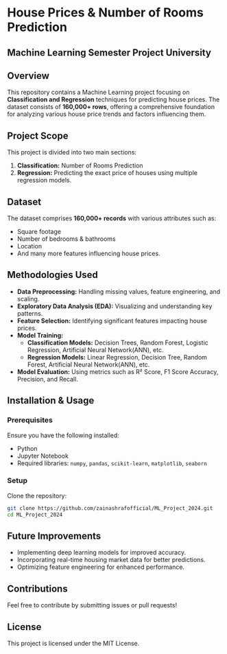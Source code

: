 # House Prices & Number of Rooms Prediction
## Machine Learning Semester Project University

## Overview
This repository contains a Machine Learning project focusing on **Classification and Regression** techniques for predicting house prices. The dataset consists of **160,000+ rows**, offering a comprehensive foundation for analyzing various house price trends and factors influencing them.

## Project Scope
This project is divided into two main sections:
1. **Classification:** Number of Rooms Prediction
2. **Regression:** Predicting the exact price of houses using multiple regression models.

## Dataset
The dataset comprises **160,000+ records** with various attributes such as:
- Square footage
- Number of bedrooms & bathrooms
- Location
- And many more features influencing house prices.

## Methodologies Used
- **Data Preprocessing:** Handling missing values, feature engineering, and scaling.
- **Exploratory Data Analysis (EDA):** Visualizing and understanding key patterns.
- **Feature Selection:** Identifying significant features impacting house prices.
- **Model Training:**
  - **Classification Models:** Decision Trees, Random Forest, Logistic Regression, Artificial Neural Network(ANN), etc.
  - **Regression Models:** Linear Regression, Decision Tree, Random Forest, Artificial Neural Network(ANN), etc.
- **Model Evaluation:** Using metrics such as R² Score, F1 Score Accuracy, Precision, and Recall.

## Installation & Usage
### Prerequisites
Ensure you have the following installed:
- Python
- Jupyter Notebook
- Required libraries: `numpy`, `pandas`, `scikit-learn`, `matplotlib`, `seaborn`

### Setup
Clone the repository:
```bash
git clone https://github.com/zainashrafofficial/ML_Project_2024.git
cd ML_Project_2024
``` 

## Future Improvements
- Implementing deep learning models for improved accuracy.
- Incorporating real-time housing market data for better predictions.
- Optimizing feature engineering for enhanced performance.

## Contributions
Feel free to contribute by submitting issues or pull requests!

## License
This project is licensed under the MIT License.
